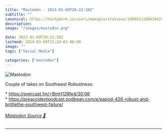 ```yaml
---
title: "Mastodon - 2023-01-09T20:22:38Z"
subtitle: ""
canonical: https://hachyderm.io/users/mweagle/statuses/109661110841042965
description:
image: "/images/mastodon.png"

date: 2023-01-09T20:22:38Z
lastmod: 2024-03-09T15:24:03-08:00
image: ""
tags: ["Social Media"]

categories: ["mastodon"]
---
```

![Mastodon](/images/mastodon.png)

<p>Couple of takes on Southwest Robustness:</p><p>* <a href="https://overcast.fm/+BmH12Rfe4/30:06" target="_blank" rel="nofollow noopener noreferrer" translate="no"><span class="invisible">https://</span><span class="">overcast.fm/+BmH12Rfe4/30:06</span><span class="invisible"></span></a><br />* <a href="https://preaccidentpodcast.podbean.com/e/papod-426-robust-and-brittlethe-southwest-failure/" target="_blank" rel="nofollow noopener noreferrer" translate="no"><span class="invisible">https://</span><span class="ellipsis">preaccidentpodcast.podbean.com</span><span class="invisible">/e/papod-426-robust-and-brittlethe-southwest-failure/</span></a></p>


###### [Mastodon Source 🐘](https://hachyderm.io/@mweagle/109661110841042965)

___
